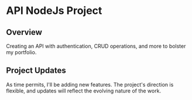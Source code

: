 # API NodeJs Project

## Overview
Creating an API with authentication, CRUD operations, and more to bolster my portfolio.

## Project Updates
As time permits, I'll be adding new features. The project's direction is flexible, and updates will reflect the evolving nature of the work.
